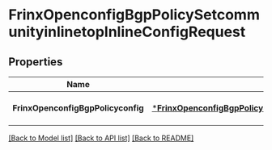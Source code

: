 # FrinxOpenconfigBgpPolicySetcommunityinlinetopInlineConfigRequest

## Properties
Name | Type | Description | Notes
------------ | ------------- | ------------- | -------------
**FrinxOpenconfigBgpPolicyconfig** | [***FrinxOpenconfigBgpPolicySetcommunityinlinetopInlineConfig**](frinx.openconfig.bgp.policy.setcommunityinlinetop.inline.Config.md) |  | [optional] [default to null]

[[Back to Model list]](../README.md#documentation-for-models) [[Back to API list]](../README.md#documentation-for-api-endpoints) [[Back to README]](../README.md)


